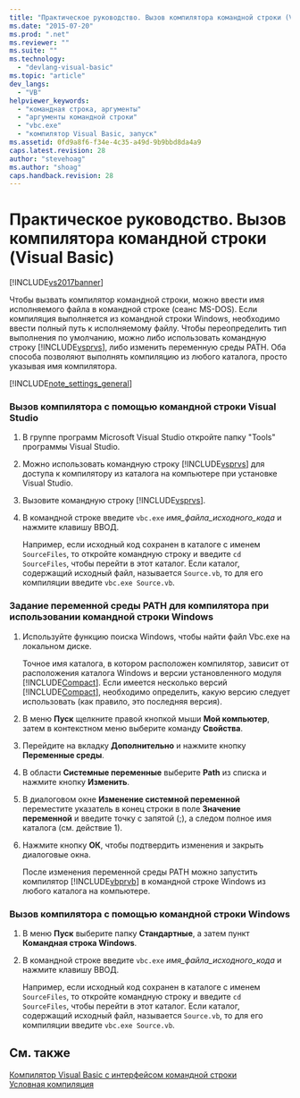 ```yaml
---
title: "Практическое руководство. Вызов компилятора командной строки (Visual Basic) | Microsoft Docs"
ms.date: "2015-07-20"
ms.prod: ".net"
ms.reviewer: ""
ms.suite: ""
ms.technology: 
  - "devlang-visual-basic"
ms.topic: "article"
dev_langs: 
  - "VB"
helpviewer_keywords: 
  - "командная строка, аргументы"
  - "аргументы командной строки"
  - "vbc.exe"
  - "компилятор Visual Basic, запуск"
ms.assetid: 0fd9a8f6-f34e-4c35-a49d-9b9bbd8da4a9
caps.latest.revision: 28
author: "stevehoag"
ms.author: "shoag"
caps.handback.revision: 28
---
```

# Практическое руководство. Вызов компилятора командной строки (Visual Basic)
[!INCLUDE[vs2017banner](../../../visual-basic/includes/vs2017banner.md)]

Чтобы вызвать компилятор командной строки, можно ввести имя исполняемого файла в командной строке \(сеанс MS\-DOS\).  Если компиляция выполняется из командной строки Windows, необходимо ввести полный путь к исполняемому файлу.  Чтобы переопределить тип выполнения по умолчанию, можно либо использовать командную строку [!INCLUDE[vsprvs](../../../csharp/includes/vsprvs-md.md)], либо изменить переменную среды PATH.  Оба способа позволяют выполнять компиляцию из любого каталога, просто указывая имя компилятора.  
  
 [!INCLUDE[note_settings_general](../../../csharp/language-reference/compiler-messages/includes/note-settings-general-md.md)]  
  
### Вызов компилятора с помощью командной строки Visual Studio  
  
1.  В группе программ Microsoft Visual Studio откройте папку "Tools" программы Visual Studio.  
  
2.  Можно использовать командную строку [!INCLUDE[vsprvs](../../../csharp/includes/vsprvs-md.md)] для доступа к компилятору из каталога на компьютере при установке Visual Studio.  
  
3.  Вызовите командную строку [!INCLUDE[vsprvs](../../../csharp/includes/vsprvs-md.md)].  
  
4.  В командной строке введите `vbc.exe` *имя\_файла\_исходного\_кода* и нажмите клавишу ВВОД.  
  
     Например, если исходный код сохранен в каталоге с именем `SourceFiles`, то откройте командную строку и введите `cd SourceFiles`, чтобы перейти в этот каталог.  Если каталог, содержащий исходный файл, называется `Source.vb`, то для его компиляции введите `vbc.exe Source.vb`.  
  
### Задание переменной среды PATH для компилятора при использовании командной строки Windows  
  
1.  Используйте функцию поиска Windows, чтобы найти файл Vbc.exe на локальном диске.  
  
     Точное имя каталога, в котором расположен компилятор, зависит от расположения каталога Windows и версии установленного модуля [!INCLUDE[Compact](../../../visual-basic/reference/command-line-compiler/includes/compact-md.md)].  Если имеется несколько версий [!INCLUDE[Compact](../../../visual-basic/reference/command-line-compiler/includes/compact-md.md)], необходимо определить, какую версию следует использовать \(как правило, это последняя версия\).  
  
2.  В меню **Пуск** щелкните правой кнопкой мыши **Мой компьютер**, затем в контекстном меню выберите команду **Свойства**.  
  
3.  Перейдите на вкладку **Дополнительно** и нажмите кнопку **Переменные среды**.  
  
4.  В области **Системные переменные** выберите **Path** из списка и нажмите кнопку **Изменить**.  
  
5.  В диалоговом окне **Изменение системной переменной** переместите указатель в конец строки в поле **Значение переменной** и введите точку с запятой \(;\), а следом полное имя каталога \(см. действие 1\).  
  
6.  Нажмите кнопку **ОК**, чтобы подтвердить изменения и закрыть диалоговые окна.  
  
     После изменения переменной среды PATH можно запустить компилятор [!INCLUDE[vbprvb](../../../csharp/programming-guide/concepts/linq/includes/vbprvb-md.md)] в командной строке Windows из любого каталога на компьютере.  
  
### Вызов компилятора с помощью командной строки Windows  
  
1.  В меню **Пуск** выберите папку **Стандартные**, а затем пункт **Командная строка Windows**.  
  
2.  В командной строке введите `vbc.exe` *имя\_файла\_исходного\_кода* и нажмите клавишу ВВОД.  
  
     Например, если исходный код сохранен в каталоге с именем `SourceFiles`, то откройте командную строку и введите `cd SourceFiles`, чтобы перейти в этот каталог.  Если каталог, содержащий исходный файл, называется `Source.vb`, то для его компиляции введите `vbc.exe Source.vb`.  
  
## См. также  
 [Компилятор Visual Basic с интерфейсом командной строки](../../../visual-basic/reference/command-line-compiler/index.md)   
 [Условная компиляция](../../../visual-basic/programming-guide/program-structure/conditional-compilation.md)